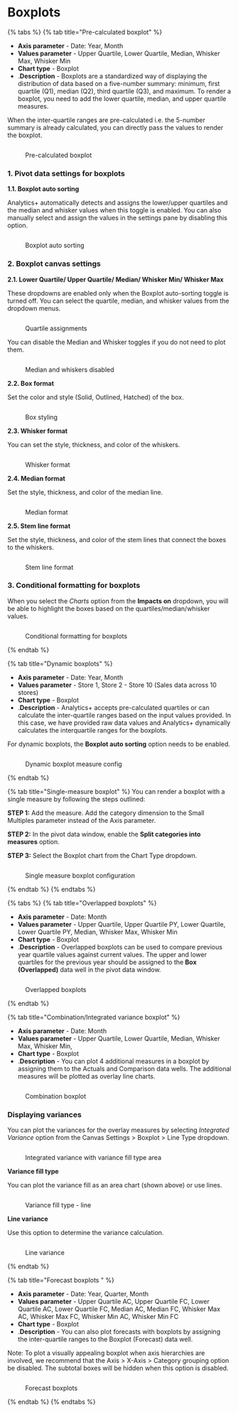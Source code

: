 # Boxplots

{% tabs %}
{% tab title="Pre-calculated boxplot" %}
* **Axis parameter** - Date: Year, Month
* **Values parameter** - Upper Quartile, Lower Quartile, Median, Whisker Max, Whisker Min
* **Chart type** - Boxplot
* .**Description** - Boxplots are a standardized way of displaying the distribution of data based on a five-number summary: minimum, first quartile (Q1), median (Q2), third quartile (Q3), and maximum. To render a boxplot, you need to add the lower quartile, median, and upper quartile measures.

When the inter-quartile ranges are pre-calculated i.e. the 5-number summary is already calculated, you can directly pass the values to render the boxplot.

<figure><img src="../.gitbook/assets/image (401).png" alt=""><figcaption><p>Pre-calculated boxplot</p></figcaption></figure>

### 1. Pivot data settings for boxplots

**1.1. Boxplot auto sorting**

Analytics+ automatically detects and assigns the lower/upper quartiles and the median and whisker values when this toggle is enabled. You can also manually select and assign the values in the settings pane by disabling this option.

<figure><img src="../.gitbook/assets/image (402).png" alt=""><figcaption><p>Boxplot auto sorting</p></figcaption></figure>

### 2. Boxplot canvas settings

**2.1. Lower Quartile/ Upper Quartile/ Median/ Whisker Min/ Whisker Max**

These dropdowns are enabled only when the Boxplot auto-sorting toggle is turned off. You can select the quartile, median, and whisker values from the dropdown menus.

<figure><img src="../.gitbook/assets/image (403).png" alt=""><figcaption><p>Quartile assignments</p></figcaption></figure>

You can disable the Median and Whisker toggles if you do not need to plot them.

<figure><img src="../.gitbook/assets/image (404).png" alt=""><figcaption><p>Median and whiskers disabled</p></figcaption></figure>

**2.2. Box format**

Set the color and style (Solid, Outlined, Hatched) of the box.

<figure><img src="../.gitbook/assets/image (1622).png" alt=""><figcaption><p>Box styling</p></figcaption></figure>

**2.3. Whisker format**

You can set the style, thickness, and color of the whiskers.&#x20;

<figure><img src="../.gitbook/assets/image (1623).png" alt=""><figcaption><p>Whisker format</p></figcaption></figure>

**2.4. Median format**

Set the style, thickness, and color of the median line.

<figure><img src="../.gitbook/assets/image (1624).png" alt=""><figcaption><p>Median format</p></figcaption></figure>

**2.5. Stem line format**

Set the style, thickness, and color of the stem lines that connect the boxes to the whiskers.

<figure><img src="../.gitbook/assets/image (1625).png" alt=""><figcaption><p>Stem line format</p></figcaption></figure>

### 3. Conditional formatting for boxplots

When you select the _Charts_ option from the **Impacts on** dropdown, you will be able to highlight the boxes based on the quartiles/median/whisker values.

<figure><img src="../.gitbook/assets/image (1630).png" alt=""><figcaption><p>Conditional formatting for boxplots</p></figcaption></figure>
{% endtab %}

{% tab title="Dynamic boxplots" %}
* **Axis parameter** - Date: Year, Month
* **Values parameter** - Store 1, Store 2 - Store 10 (Sales data across 10 stores)
* **Chart type** - Boxplot
* .**Description** - Analytics+ accepts pre-calculated quartiles or can calculate the inter-quartile ranges based on the input values provided. In this case, we have provided raw data values and Analytics+ dynamically calculates the interquartile ranges for the boxplots.

For dynamic boxplots, the **Boxplot auto sorting** option needs to be enabled.

<figure><img src="../.gitbook/assets/image (1626).png" alt=""><figcaption><p>Dynamic boxplot measure config</p></figcaption></figure>


{% endtab %}

{% tab title="Single-measure boxplot" %}
You can render a boxplot with a single measure by following the steps outlined:

**STEP 1:** Add the measure. Add the category dimension to the Small Multiples parameter instead of the Axis parameter.&#x20;

**STEP 2:** In the pivot data window, enable the **Split categories into measures** option.&#x20;

**STEP 3:** Select the Boxplot chart from the Chart Type dropdown.

<figure><img src="../.gitbook/assets/image (1627).png" alt=""><figcaption><p>Single measure boxplot configuration</p></figcaption></figure>
{% endtab %}
{% endtabs %}



{% tabs %}
{% tab title="Overlapped boxplots" %}
* **Axis parameter** - Date: Month
* **Values parameter** - Upper Quartile, Upper Quartile PY, Lower Quartile, Lower Quartile PY, Median, Whisker Max, Whisker Min
* **Chart type** - Boxplot
* .**Description** - Overlapped boxplots can be used to compare previous year quartile values against current values. The upper and lower quartiles for the previous year should be assigned to the **Box (Overlapped)** data well in the pivot data window.

<figure><img src="../.gitbook/assets/image (1628).png" alt=""><figcaption><p>Overlapped boxplots</p></figcaption></figure>
{% endtab %}

{% tab title="Combination/Integrated variance boxplot" %}
* **Axis parameter** - Date:  Month
* **Values parameter** - Upper Quartile, Lower Quartile, Median, Whisker Max, Whisker Min,&#x20;
* **Chart type** - Boxplot
* .**Description** - You can plot 4 additional measures in a boxplot by assigning them to the Actuals and Comparison data wells. The additional measures will be plotted as overlay line charts.

<figure><img src="../.gitbook/assets/image (1631).png" alt=""><figcaption><p>Combination boxplot</p></figcaption></figure>

### Displaying variances

You can plot the variances for the overlay measures by selecting _Integrated Variance_ option from the Canvas Settings > Boxplot > Line Type dropdown.

<figure><img src="../.gitbook/assets/image (1632).png" alt=""><figcaption><p>Integrated variance with variance fill type area</p></figcaption></figure>

**Variance fill type**

You can plot the variance fill as an area chart (shown above) or use lines.&#x20;

<figure><img src="../.gitbook/assets/image (1633).png" alt=""><figcaption><p>Variance fill type - line</p></figcaption></figure>

**Line variance**

Use this option to determine the variance calculation.

<figure><img src="../.gitbook/assets/image (1634).png" alt=""><figcaption><p>Line variance</p></figcaption></figure>
{% endtab %}

{% tab title="Forecast boxplots " %}
* **Axis parameter** - Date:  Year, Quarter, Month
* **Values parameter** - Upper Quartile AC, Upper Quartile FC, Lower Quartile AC, Lower Quartile FC, Median AC, Median FC, Whisker Max AC, Whisker Max FC, Whisker Min AC, Whisker Min FC
* **Chart type** - Boxplot
* .**Description** - You can also plot forecasts with boxplots by assigning the inter-quartile ranges to the Boxplot (Forecast) data well.

Note: To plot a visually appealing boxplot when axis hierarchies are involved, we recommend that the Axis > X-Axis > Category grouping option be disabled. The subtotal boxes will be hidden when this option is disabled.

<figure><img src="../.gitbook/assets/image (1635).png" alt=""><figcaption><p>Forecast boxplots</p></figcaption></figure>
{% endtab %}
{% endtabs %}



